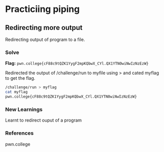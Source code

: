 # Practiciing piping

## Redirecting more output
Redirecting output of program to a file.

### Solve
**Flag:** `pwn.college{cF88c9tQZK1YygF2mpKQbwX_CYl.QX1YTN0wiNwIzNzEzW}`

Redirected the output of /challenge/run to myfile using > and cated myflag to get the flag.

```bash
/challenge/run > myflag
cat myflag
pwn.college{cF88c9tQZK1YygF2mpKQbwX_CYl.QX1YTN0wiNwIzNzEzW}
```

### New Learnings
Learnt to redirect ouput of a program

### References 
pwn.college
